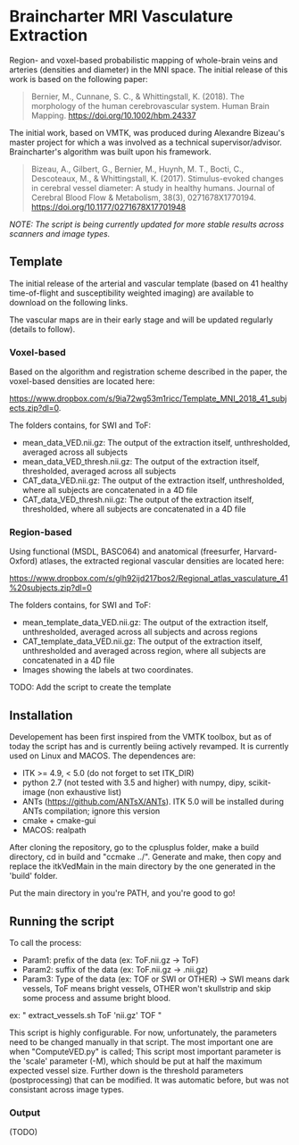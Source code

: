 # Braincharter MRI Vasculature Extraction

Region- and voxel-based probabilistic mapping of whole-brain veins and arteries (densities and diameter) in the MNI space. The initial release of this work is based on the following paper:

> Bernier, M., Cunnane, S. C., & Whittingstall, K. (2018). The morphology of the human cerebrovascular system. Human Brain Mapping. https://doi.org/10.1002/hbm.24337

The initial work, based on VMTK, was produced during Alexandre Bizeau's master project for which a was involved as a technical supervisor/advisor. Braincharter's algorithm was built upon his framework.

> Bizeau, A., Gilbert, G., Bernier, M., Huynh, M. T., Bocti, C., Descoteaux, M., & Whittingstall, K. (2017). Stimulus-evoked changes in cerebral vessel diameter: A study in healthy humans. Journal of Cerebral Blood Flow & Metabolism, 38(3), 0271678X1770194. https://doi.org/10.1177/0271678X17701948

*NOTE: The script is being currently updated for more stable results across scanners and image types.*

## Template

The initial release of the arterial and vascular template (based on 41 healthy time-of-flight and susceptibility weighted imaging) are available to download on the following links.

The vascular maps are in their early stage and will be updated regularly (details to follow).

### Voxel-based

Based on the algorithm and registration scheme described in the paper, the voxel-based densities are located here:

https://www.dropbox.com/s/9ia72wg53m1ricc/Template_MNI_2018_41_subjects.zip?dl=0. 

The folders contains, for SWI and ToF:
- mean_data_VED.nii.gz: The output of the extraction itself, unthresholded, averaged across all subjects
- mean_data_VED_thresh.nii.gz: The output of the extraction itself, thresholded, averaged across all subjects
- CAT_data_VED.nii.gz: The output of the extraction itself, unthresholded, where all subjects are concatenated in a 4D file
- CAT_data_VED_thresh.nii.gz: The output of the extraction itself, thresholded, where all subjects are concatenated in a 4D file

### Region-based

Using functional (MSDL, BASC064) and anatomical (freesurfer, Harvard-Oxford) atlases, the extracted regional vascular densities are located here:

https://www.dropbox.com/s/glh92ijd217bos2/Regional_atlas_vasculature_41%20subjects.zip?dl=0

The folders contains, for SWI and ToF:
- mean_template_data_VED.nii.gz: The output of the extraction itself, unthresholded, averaged across all subjects and across regions
- CAT_template_data_VED.nii.gz: The output of the extraction itself, unthresholded and averaged across region, where all subjects are concatenated in a 4D file
- Images showing the labels at two coordinates.

TODO: Add the script to create the template

## Installation

Developement has been first inspired from the VMTK toolbox, but as of today the script has and is currently beiing actively revamped. It is currently used on Linux and MACOS. The dependences are:

- ITK >= 4.9, < 5.0 (do not forget to set ITK_DIR)
- python 2.7 (not tested with 3.5 and higher) with numpy, dipy, scikit-image (non exhaustive list)
- ANTs (https://github.com/ANTsX/ANTs). ITK 5.0 will be installed during ANTs compilation; ignore this version
- cmake + cmake-gui
- MACOS: realpath

After cloning the repository, go to the cplusplus folder, make a build directory, cd in build and "ccmake ../". Generate and make, then copy and replace the itkVedMain in the main directory by the one generated in the 'build' folder.

Put the main directory in you're PATH, and you're good to go!

## Running the script

To call the process:
- Param1: prefix of the data (ex: ToF.nii.gz -> ToF)
- Param2: suffix of the data (ex: ToF.nii.gz -> .nii.gz)
- Param3: Type of the data (ex: TOF or SWI or OTHER) -> SWI means dark vessels, ToF means bright vessels, OTHER won't skullstrip and skip some process and assume bright blood.

ex: " extract_vessels.sh ToF 'nii.gz' TOF "

This script is highly configurable. For now, unfortunately, the parameters need to be changed manually in that script. The most important one are when "ComputeVED.py" is called; This script most important parameter is the 'scale' parameter (-M), which should be put at half the maximum expected vessel size. Further down is the threshold parameters (postprocessing) that can be modified. It was automatic before, but was not consistant across image types.

### Output
(TODO)
